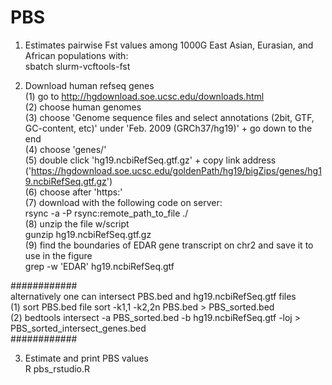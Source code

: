 # PBS
1. Estimates pairwise Fst values among 1000G East Asian, Eurasian, and African populations with:    
sbatch slurm-vcftools-fst

2. Download human refseq genes   
(1) go to http://hgdownload.soe.ucsc.edu/downloads.html  
(2) choose human genomes  
(3) choose 'Genome sequence files and select annotations (2bit, GTF, GC-content, etc)' under 'Feb. 2009 (GRCh37/hg19)' + go down to the end   
(4) choose 'genes/'   
(5) double click 'hg19.ncbiRefSeq.gtf.gz' + copy link address ('https://hgdownload.soe.ucsc.edu/goldenPath/hg19/bigZips/genes/hg19.ncbiRefSeq.gtf.gz')   
(6) choose after 'https:'   
(7) download with the following code on server:   
	rsync -a -P rsync:remote_path_to_file ./       
(8) unzip the file w/script    
	gunzip hg19.ncbiRefSeq.gtf.gz   
(9) find the boundaries of EDAR gene transcript on chr2 and save it to use in the figure   
	grep -w 'EDAR' hg19.ncbiRefSeq.gtf  

############    
    alternatively one can intersect PBS.bed and hg19.ncbiRefSeq.gtf files     
	 (1) sort PBS.bed file sort -k1,1 -k2,2n PBS.bed > PBS_sorted.bed    
	 (2) bedtools intersect -a PBS_sorted.bed -b hg19.ncbiRefSeq.gtf -loj > PBS_sorted_intersect_genes.bed    
############    

3. Estimate and print PBS values   
R pbs_rstudio.R   
